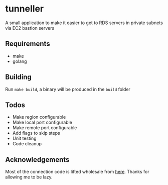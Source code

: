 # tunneller

A small application to make it easier to get to
RDS servers in private subnets via EC2 bastion
servers

## Requirements
* make
* golang

## Building
Run `make build`, a binary will be produced
in the `build` folder

## Todos
* Make region configurable
* Make local port configurable
* Make remote port configurable
* Add flags to skip steps
* Unit testing
* Code cleanup

## Acknowledgements
Most of the connection code is lifted wholesale
from [here](https://github.com/nodefortytwo/amz-ssh).
Thanks for allowing me to be lazy.